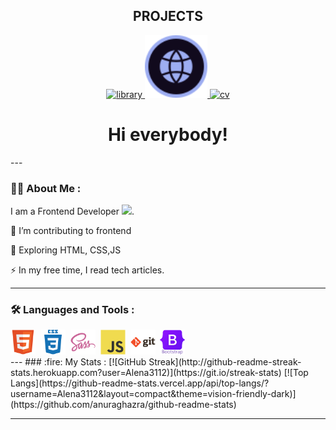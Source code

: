 

<div id="header" align="center">
 
  <div id="badges">
    <h2>PROJECTS</h2>
    <a href="https://alena3112.github.io/library/">
      <img src="https://alena3112.github.io/library/acsess/img/girl.jpg" alt="library" width="100"/>
    </a>
    <a href="https://alena3112.github.io/house/">
       <img src="https://raw.githubusercontent.com/Alena3112/house/be89ac266d9dc1b39fdb90775dd861ff80b14db3/acsses/logoBtn.svg" alt="house" width="100"/>
    </a>
    <a href="https://alena3112.github.io/project/">
             <img src="https://loftschool.com/uploads/blog/images/b4476798f6669dde9be81d384d29d6ea.png" alt="cv" width="100"/>
    </a>
  </div>
    <h1>
   Hi everybody!
   
  </h1>
  </div>  
---

### :woman_technologist: About Me :
I am a Frontend Developer <img src="https://media.giphy.com/media/WUlplcMpOCEmTGBtBW/giphy.gif" width="30">.

:telescope: I’m contributing to frontend 

:seedling: Exploring HTML, CSS,JS

:zap: In my free time, I read tech articles.

---
### :hammer_and_wrench: Languages and Tools :
<div>
  <img src="https://github.com/devicons/devicon/blob/master/icons/html5/html5-original.svg" title="HTML5" alt="HTML" width="40" height="40"/>&nbsp;
  <img src="https://github.com/devicons/devicon/blob/master/icons/css3/css3-plain-wordmark.svg"  title="CSS3" alt="CSS" width="40" height="40"/>&nbsp;
  <img src="https://raw.githubusercontent.com/devicons/devicon/55609aa5bd817ff167afce0d965585c92040787a/icons/sass/sass-original.svg"  title="SASS" alt="SASS" width="40" height="40"/>&nbsp;
  <img src="https://github.com/devicons/devicon/blob/master/icons/javascript/javascript-original.svg" title="JavaScript" alt="JavaScript" width="40" height="40"/>&nbsp;
  <img src="https://github.com/devicons/devicon/blob/master/icons/git/git-original-wordmark.svg" title="Git" **alt="Git" width="40" height="40"/>&nbsp;
  <img src="https://raw.githubusercontent.com/devicons/devicon/55609aa5bd817ff167afce0d965585c92040787a/icons/bootstrap/bootstrap-original-wordmark.svg" title="Bootstrap" **alt="Bootstrap" width="40" height="40"/>&nbsp;
</div>
---
### :fire: My Stats :
[![GitHub Streak](http://github-readme-streak-stats.herokuapp.com?user=Alena3112)](https://git.io/streak-stats)
[![Top Langs](https://github-readme-stats.vercel.app/api/top-langs/?username=Alena3112&layout=compact&theme=vision-friendly-dark)](https://github.com/anuraghazra/github-readme-stats)

---
